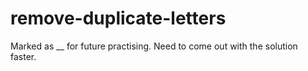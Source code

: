 # remove-duplicate-letters

Marked as __ for future practising. Need to come out with the solution faster.

